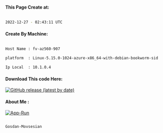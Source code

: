 
   
#### This Page Create at:

```bash

2022-12-27 - 02:43:11 UTC

```

#### Create By Machine:

```bash

Host Name : fv-az560-907

platform  : Linux-5.15.0-1024-azure-x86_64-with-debian-bookworm-sid

Ip Local  : 10.1.0.4

```
#### Download This code Here:

[![GitHub release (latest by date)](https://img.shields.io/github/v/release/Gosdan-Movsesian/Gosdan?style=for-the-badge&label=Download)](https://github.com/Gosdan-Movsesian/Gosdan/releases) 

</p> 

#### About Me :

[![App-Run](https://github.com/Gosdan-Movsesian/Gosdan/actions/workflows/App-Run.yml/badge.svg)](https://github.com/Gosdan-Movsesian/Gosdan/actions/workflows/App-Run.yml)

```bash

Gosdan-Movsesian

```

